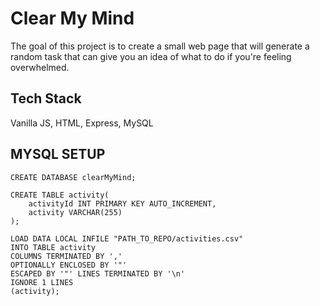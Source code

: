 # Clear My Mind

The goal of this project is to create a small web page that will generate a random task
that can give you an idea of what to do if you're feeling overwhelmed.

## Tech Stack

Vanilla JS, HTML, Express, MySQL

## MYSQL SETUP

```mysql
CREATE DATABASE clearMyMind;

CREATE TABLE activity(
    activityId INT PRIMARY KEY AUTO_INCREMENT,
    activity VARCHAR(255)
);

LOAD DATA LOCAL INFILE "PATH_TO_REPO/activities.csv"
INTO TABLE activity
COLUMNS TERMINATED BY ','
OPTIONALLY ENCLOSED BY '"'
ESCAPED BY '"' LINES TERMINATED BY '\n'
IGNORE 1 LINES
(activity);

```
